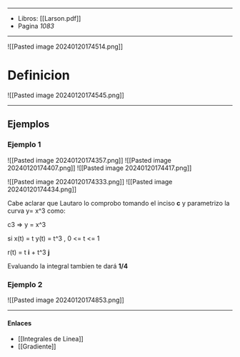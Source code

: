 
---
- Libros: [[Larson.pdf]]
- Pagina *1083*
---

![[Pasted image 20240120174514.png]]
# Definicion

![[Pasted image 20240120174545.png]]



---
## Ejemplos
### Ejemplo 1

![[Pasted image 20240120174357.png]] ![[Pasted image 20240120174407.png]] ![[Pasted image 20240120174417.png]]

![[Pasted image 20240120174333.png]]
![[Pasted image 20240120174434.png]]


Cabe aclarar que Lautaro lo comprobo tomando el inciso **c** y parametrizo la curva y= x^3 como:

c3 => y = x^3

si 
	x(t) = t
	y(t) = t^3	, 0 <= t <= 1

r(t) = t **i**  +  t^3 **j**

Evaluando la integral tambien te dará **1/4**


### Ejemplo 2

![[Pasted image 20240120174853.png]]


---

#### Enlaces
- [[Integrales de Linea]]
- [[Gradiente]]